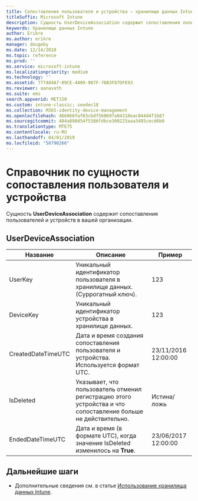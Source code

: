 ```yaml
---
title: Сопоставление пользователя и устройства — хранилище данных Intune
titleSuffix: Microsoft Intune
description: Сущность UserDeviceAssociation содержит сопоставления пользователей и устройств в вашей организации.
keywords: Хранилище данных Intune
author: Erikre
ms.author: erikre
manager: dougeby
ms.date: 12/14/2018
ms.topic: reference
ms.prod: ''
ms.service: microsoft-intune
ms.localizationpriority: medium
ms.technology: ''
ms.assetid: 777484A7-09CE-4409-987F-76B3F87DFE93
ms.reviewer: aanavath
ms.suite: ems
search.appverid: MET150
ms.custom: intune-classic; seodec18
ms.collection: M365-identity-device-management
ms.openlocfilehash: 466066faf03cbdf560697a04310eac844d4f1b87
ms.sourcegitcommit: 484a898d54f5386fdbce300225aaa3495cecd6b0
ms.translationtype: MTE75
ms.contentlocale: ru-RU
ms.lasthandoff: 04/01/2019
ms.locfileid: "58798266"
---
```

# <a name="reference-for-user-device-association-entity"></a>Справочник по сущности сопоставления пользователя и устройства

Сущность **UserDeviceAssociation** содержит сопоставления пользователей и устройств в вашей организации.

## <a name="userdeviceassociation"></a>UserDeviceAssociation


|        Название        |                                           Описание                                            |        Пример         |
|--------------------|--------------------------------------------------------------------------------------------------|------------------------|
|      UserKey       |              Уникальный идентификатор пользователя в хранилище данных. (Суррогатный ключ).               |          123           |
|     DeviceKey      |                      Уникальный идентификатор устройства в хранилище данных.                      |          123           |
| CreatedDateTimeUTC |           Дата и время создания сопоставления пользователя и устройства. Используется формат UTC.           | 23/11/2016 12:00:00 |
|     IsDeleted      | Указывает, что пользователь отменил регистрацию этого устройства и что сопоставление больше не действительно. |       Истина/ложь       |
|  EndedDateTimeUTC  |              Дата и время (в формате UTC), когда значение IsDeleted изменилось на <strong>True</strong>.               | 23/06/2017 12:00:00 |

## <a name="next-steps"></a>Дальнейшие шаги

- Дополнительные сведения см. в статье [Использование хранилища данных Intune](reports-nav-create-intune-reports.md).
